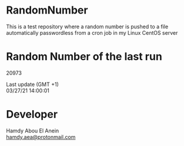 # RandomNumber    
This is a test repository where a random number is pushed to a file automatically passwordless from a cron job in my Linux CentOS server    
# Random Number of the last run   
20973
      
Last update (GMT +1)    
03/27/21 14:00:01
# Developer    
Hamdy Abou El Anein   
hamdy.aea@protonmail.com

